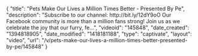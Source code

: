 {
    "title": "Pets Make Our Lives a Million Times Better - Presented By Pe",
    "description": "Subscribe to our channel: http:\/\/bit.ly\/12dY9oO Our Facebook community is more than a million fans strong! Join us as we celebrate the joy that our furry, fe...",
    "videoid": "145848",
    "date_created": "1394818905",
    "date_modified": "1418181188",
    "type": "captivate",
    "layout": "video",
    "url": "\/v\/pets-make-our-lives-a-million-times-better-presented-by-pe\/145848"
}